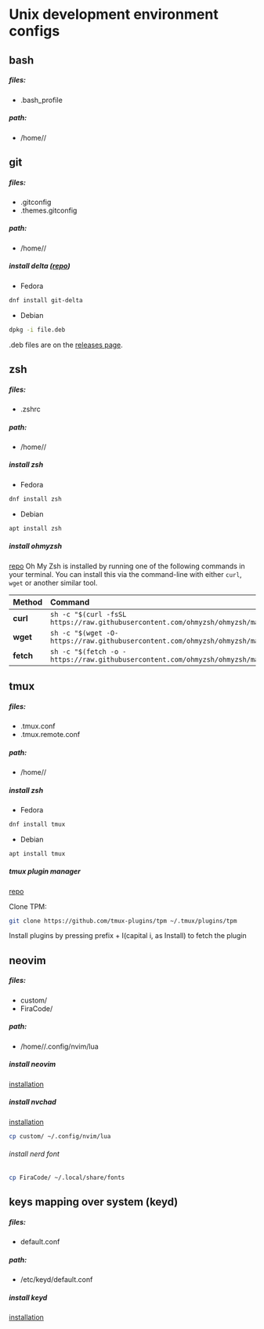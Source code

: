 # Unix development environment configs

## bash
##### files: 
- .bash_profile

##### path: 
- /home/<user>/

## git
##### files: 
- .gitconfig
- .themes.gitconfig

##### path: 
- /home/<user>/

##### install delta ([repo](https://github.com/dandavison/delta))
 - Fedora
```sh
dnf install git-delta
```
- Debian 
```sh
dpkg -i file.deb
```
.deb files are on the [releases page](https://github.com/dandavison/delta/releases).

## zsh
##### files: 
- .zshrc

##### path: 
- /home/<user>/

##### install zsh
 - Fedora
```sh
dnf install zsh
```
- Debian 
```sh
apt install zsh
```

##### install ohmyzsh

[repo](https://github.com/ohmyzsh/ohmyzsh)
Oh My Zsh is installed by running one of the following commands in your terminal. You can install this via the command-line with either `curl`, `wget` or another similar tool.

| Method    | Command                                                                                           |
| :-------- | :------------------------------------------------------------------------------------------------ |
| **curl**  | `sh -c "$(curl -fsSL https://raw.githubusercontent.com/ohmyzsh/ohmyzsh/master/tools/install.sh)"` |
| **wget**  | `sh -c "$(wget -O- https://raw.githubusercontent.com/ohmyzsh/ohmyzsh/master/tools/install.sh)"`   |
| **fetch** | `sh -c "$(fetch -o - https://raw.githubusercontent.com/ohmyzsh/ohmyzsh/master/tools/install.sh)"` |

## tmux
##### files: 
- .tmux.conf
- .tmux.remote.conf

##### path: 
- /home/<user>/

##### install zsh
 - Fedora
```sh
dnf install tmux
```
- Debian 
```sh
apt install tmux
```

##### tmux plugin manager

[repo](https://github.com/tmux-plugins/tpm)

Clone TPM:
```sh
git clone https://github.com/tmux-plugins/tpm ~/.tmux/plugins/tpm
```
Install plugins by pressing prefix + I(capital i, as Install) to fetch the plugin

## neovim
##### files: 
- custom/
- FiraCode/

##### path: 
- /home/<user>/.config/nvim/lua

##### install neovim

[installation](https://github.com/neovim/neovim/blob/master/INSTALL.md)

##### install nvchad

[installation](https://nvchad.com/docs/quickstart/install)

```sh
cp custom/ ~/.config/nvim/lua
```

###### install nerd font

```sh
cp FiraCode/ ~/.local/share/fonts
```

## keys mapping over system (keyd)
##### files: 
- default.conf

##### path: 
- /etc/keyd/default.conf

##### install keyd

[installation](https://github.com/rvaiya/keyd?tab=readme-ov-file#installation)
